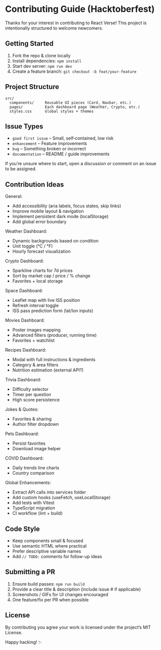# Contributing Guide (Hacktoberfest)

Thanks for your interest in contributing to React Verse! This project is intentionally structured to welcome newcomers.

## Getting Started
1. Fork the repo & clone locally
2. Install dependencies: `npm install`
3. Start dev server: `npm run dev`
4. Create a feature branch: `git checkout -b feat/your-feature`

## Project Structure
```
src/
  components/     Reusable UI pieces (Card, Navbar, etc.)
  pages/          Each dashboard page (Weather, Crypto, etc.)
  styles.css      Global styles + themes
```

## Issue Types
- `good first issue` – Small, self‑contained, low risk
- `enhancement` – Feature improvements
- `bug` – Something broken or incorrect
- `documentation` – README / guide improvements

If you’re unsure where to start, open a discussion or comment on an issue to be assigned.

## Contribution Ideas
General:
- Add accessibility (aria labels, focus states, skip links)
- Improve mobile layout & navigation
- Implement persistent dark mode (localStorage)
- Add global error boundary

Weather Dashboard:
- Dynamic backgrounds based on condition
- Unit toggle (°C / °F)
- Hourly forecast visualization

Crypto Dashboard:
- Sparkline charts for 7d prices
- Sort by market cap / price / % change
- Favorites + local storage

Space Dashboard:
- Leaflet map with live ISS position
- Refresh interval toggle
- ISS pass prediction form (lat/lon inputs)

Movies Dashboard:
- Poster images mapping
- Advanced filters (producer, running time)
- Favorites + watchlist

Recipes Dashboard:
- Modal with full instructions & ingredients
- Category & area filters
- Nutrition estimation (external API?)

Trivia Dashboard:
- Difficulty selector
- Timer per question
- High score persistence

Jokes & Quotes:
- Favorites & sharing
- Author filter dropdown

Pets Dashboard:
- Persist favorites
- Download image helper
  
COVID Dashboard:
- Daily trends line charts
- Country comparison
  
Global Enhancements:
- Extract API calls into services folder
- Add custom hooks (useFetch, useLocalStorage)
- Add tests with Vitest
- TypeScript migration
- CI workflow (lint + build)

## Code Style
- Keep components small & focused
- Use semantic HTML where practical
- Prefer descriptive variable names
- Add `// TODO:` comments for follow-up ideas

## Submitting a PR
1. Ensure build passes: `npm run build`
2. Provide a clear title & description (include issue # if applicable)
3. Screenshots / GIFs for UI changes encouraged
4. One feature/fix per PR when possible

## License
By contributing you agree your work is licensed under the project’s MIT License.

Happy hacking! ✨

